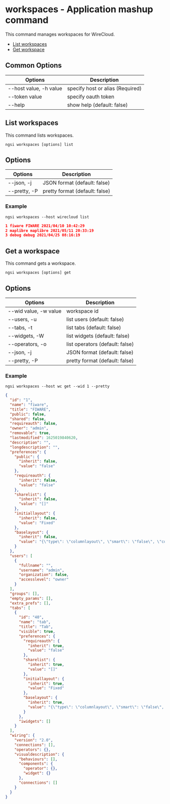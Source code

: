 # workspaces - Application mashup command

This command manages workspaces for WireCloud.

-   [List workspaces](#list-workspaces)
-   [Get workspace](#get-workspace)

## Common Options

| Options                         | Description                      |
| ------------------------------- | -------------------------------- |
| --host value, -h value          | specify host or alias (Required) |
| --token value                   | specify oauth token              |
| --help                          | show help (default: false)       |

<a name="list-workspaces"></a>

## List workspaces

This command lists workspaces.

```console
ngsi workspaces [options] list
```

## Options

| Options      | Description                    |
| ------------ | ------------------------------ |
| --json, -j   | JSON format (default: false)   |
| --pretty, -P | pretty format (default: false) |

### Example

```console
ngsi workspaces --host wirecloud list
```

```json
1 fiware FIWARE 2021/04/10 10:42:29
2 maplibre maplibre 2021/05/11 20:33:19
3 debug debug 2021/04/25 08:16:19
```

<a name="get-workspace"></a>

## Get a workspace

This command gets a workspace.

```console
ngsi workspaces [options] get
```

## Options

| Options               | Description                     |
| --------------------- | ------------------------------- |
| --wid value, -w value | workspace id                    |
| --users, -u           | list users (default: false)     |
| --tabs, -t            | list tabs (default: false)      |
| --widgets, -W         | list widgets (default: false)   |
| --operators, -o       | list operators (default: false) |
| --json, -j            | JSON format (default: false)    |
| --pretty, -P          | pretty format (default: false)  |

### Example

```console
ngsi workspaces --host wc get --wid 1 --pretty
```

```json
{
  "id": "1",
  "name": "fiware",
  "title": "FIWARE",
  "public": false,
  "shared": false,
  "requireauth": false,
  "owner": "admin",
  "removable": true,
  "lastmodified": 1625019840620,
  "description": "",
  "longdescription": "",
  "preferences": {
    "public": {
      "inherit": false,
      "value": "false"
    },
    "requireauth": {
      "inherit": false,
      "value": "false"
    },
    "sharelist": {
      "inherit": false,
      "value": "[]"
    },
    "initiallayout": {
      "inherit": false,
      "value": "Fixed"
    },
    "baselayout": {
      "inherit": false,
      "value": "{\"type\": \"columnlayout\", \"smart\": \"false\", \"columns\": 20, \"cellheight\": 12, \"horizontalmargin\": 4, \"verticalmargin\": 3}"
    }
  },
  "users": [
    {
      "fullname": "",
      "username": "admin",
      "organization": false,
      "accesslevel": "owner"
    }
  ],
  "groups": [],
  "empty_params": [],
  "extra_prefs": [],
  "tabs": [
    {
      "id": "40",
      "name": "tab",
      "title": "Tab",
      "visible": true,
      "preferences": {
        "requireauth": {
          "inherit": true,
          "value": "false"
        },
        "sharelist": {
          "inherit": true,
          "value": "[]"
        },
        "initiallayout": {
          "inherit": true,
          "value": "Fixed"
        },
        "baselayout": {
          "inherit": true,
          "value": "{\"type\": \"columnlayout\", \"smart\": \"false\", \"columns\": 20, \"cellheight\": 12, \"horizontalmargin\": 4, \"verticalmargin\": 3}"
        }
      },
      "iwidgets": []
    }
  ],
  "wiring": {
    "version": "2.0",
    "connections": [],
    "operators": {},
    "visualdescription": {
      "behaviours": [],
      "components": {
        "operator": {},
        "widget": {}
      },
      "connections": []
    }
  }
}
```

